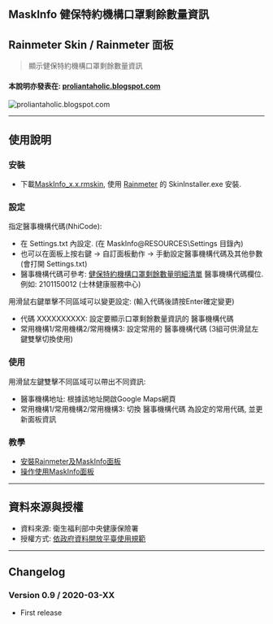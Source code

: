 ## MaskInfo 健保特約機構口罩剩餘數量資訊
## Rainmeter Skin / Rainmeter 面板
> 顯示健保特約機構口罩剩餘數量資訊

#### 本說明亦發表在: [proliantaholic.blogspot.com](https://proliantaholic.blogspot.com/2020/03/MaskInfo.html)

![proliantaholic.blogspot.com](https://tinyurl.com/vjwufvx)

----
## 使用說明

### 安裝
* 下載[MaskInfo_x.x.rmskin](https://github.com/Proliantaholic/MaskInfo/raw/master/MaskInfo_0.9.rmskin), 使用 [Rainmeter](https://www.rainmeter.net) 的 SkinInstaller.exe 安裝.

### 設定
指定醫事機構代碼(NhiCode):
* 在 Settings.txt 內設定. (在 MaskInfo\@RESOURCES\Settings 目錄內)
* 也可以在面板上按右鍵 -> 自訂面板動作 -> 手動設定醫事機構代碼及其他參數 (會打開 Settings.txt)
* 醫事機構代碼可參考: [健保特約機構口罩剩餘數量明細清單](http://data.nhi.gov.tw/Datasets/Download.ashx?rid=A21030000I-D50001-001&l=https://data.nhi.gov.tw/resource/mask/maskdata.csv) 醫事機構代碼欄位. 例如: 2101150012 (士林健康服務中心)

用滑鼠右鍵單擊不同區域可以變更設定: (輸入代碼後請按Enter確定變更)
* 代碼 XXXXXXXXXX: 設定要顯示口罩剩餘數量資訊的 醫事機構代碼
* 常用機構1/常用機構2/常用機構3: 設定常用的 醫事機構代碼 (3組可供滑鼠左鍵雙擊切換使用)

### 使用
用滑鼠左鍵雙擊不同區域可以帶出不同資訊:
* 醫事機構地址: 根據該地址開啟Google Maps網頁
* 常用機構1/常用機構2/常用機構3: 切換 醫事機構代碼 為設定的常用代碼, 並更新面板資訊

### 教學
* [安裝Rainmeter及MaskInfo面板](https://123)
* [操作使用MaskInfo面板](https://123)

----
## 資料來源與授權
* 資料來源: 衛生福利部中央健康保險署
* 授權方式: [依政府資料開放平臺使用規範](https://data.gov.tw/license/legacy)

----
## Changelog
### Version 0.9 / 2020-03-XX
* First release